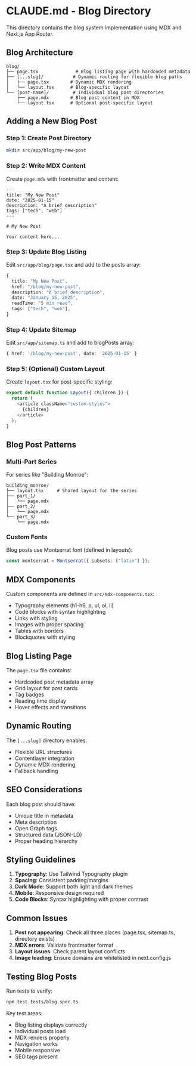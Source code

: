 # CLAUDE.md - Blog Directory

This directory contains the blog system implementation using MDX and Next.js App Router.

## Blog Architecture

```
blog/
├── page.tsx              # Blog listing page with hardcoded metadata
├── [...slug]/           # Dynamic routing for flexible blog paths
│   ├── page.tsx        # Dynamic MDX rendering
│   └── layout.tsx      # Blog-specific layout
└── [post-name]/         # Individual blog post directories
    ├── page.mdx        # Blog post content in MDX
    └── layout.tsx      # Optional post-specific layout
```

## Adding a New Blog Post

### Step 1: Create Post Directory
```bash
mkdir src/app/blog/my-new-post
```

### Step 2: Write MDX Content
Create `page.mdx` with frontmatter and content:
```mdx
---
title: "My New Post"
date: "2025-01-15"
description: "A brief description"
tags: ["tech", "web"]
---

# My New Post

Your content here...
```

### Step 3: Update Blog Listing
Edit `src/app/blog/page.tsx` and add to the posts array:
```typescript
{
  title: "My New Post",
  href: "/blog/my-new-post",
  description: "A brief description",
  date: "January 15, 2025",
  readTime: "5 min read",
  tags: ["tech", "web"],
}
```

### Step 4: Update Sitemap
Edit `src/app/sitemap.ts` and add to blogPosts array:
```typescript
{ href: '/blog/my-new-post', date: '2025-01-15' }
```

### Step 5: (Optional) Custom Layout
Create `layout.tsx` for post-specific styling:
```typescript
export default function Layout({ children }) {
  return (
    <article className="custom-styles">
      {children}
    </article>
  );
}
```

## Blog Post Patterns

### Multi-Part Series
For series like "Building Monroe":
```
building_monroe/
├── layout.tsx     # Shared layout for the series
├── part_1/
│   └── page.mdx
├── part_2/
│   └── page.mdx
└── part_3/
    └── page.mdx
```

### Custom Fonts
Blog posts use Montserrat font (defined in layouts):
```typescript
const montserrat = Montserrat({ subsets: ["latin"] });
```

## MDX Components

Custom components are defined in `src/mdx-components.tsx`:
- Typography elements (h1-h6, p, ul, ol, li)
- Code blocks with syntax highlighting
- Links with styling
- Images with proper spacing
- Tables with borders
- Blockquotes with styling

## Blog Listing Page

The `page.tsx` file contains:
- Hardcoded post metadata array
- Grid layout for post cards
- Tag badges
- Reading time display
- Hover effects and transitions

## Dynamic Routing

The `[...slug]` directory enables:
- Flexible URL structures
- Contentlayer integration
- Dynamic MDX rendering
- Fallback handling

## SEO Considerations

Each blog post should have:
- Unique title in metadata
- Meta description
- Open Graph tags
- Structured data (JSON-LD)
- Proper heading hierarchy

## Styling Guidelines

1. **Typography**: Use Tailwind Typography plugin
2. **Spacing**: Consistent padding/margins
3. **Dark Mode**: Support both light and dark themes
4. **Mobile**: Responsive design required
5. **Code Blocks**: Syntax highlighting with proper contrast

## Common Issues

1. **Post not appearing**: Check all three places (page.tsx, sitemap.ts, directory exists)
2. **MDX errors**: Validate frontmatter format
3. **Layout issues**: Check parent layout conflicts
4. **Image loading**: Ensure domains are whitelisted in next.config.js

## Testing Blog Posts

Run tests to verify:
```bash
npm test tests/blog.spec.ts
```

Key test areas:
- Blog listing displays correctly
- Individual posts load
- MDX renders properly
- Navigation works
- Mobile responsive
- SEO tags present